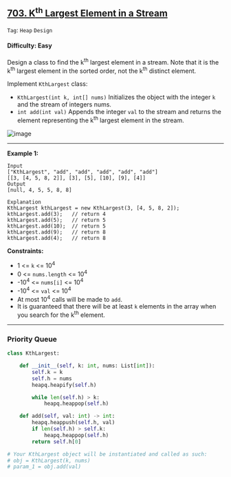 ## [703. K<sup>th</sup> Largest Element in a Stream](https://leetcode.com/problems/kth-largest-element-in-a-stream/)

```Tag```: ```Heap``` ```Design```

#### Difficulty: Easy

Design a class to find the k<sup>th</sup> largest element in a stream. Note that it is the k<sup>th</sup> largest element in the sorted order, not the k<sup>th</sup> distinct element.

Implement ```KthLargest``` class:

- ```KthLargest(int k, int[] nums)``` Initializes the object with the integer ```k``` and the stream of integers nums.
- ```int add(int val)``` Appends the integer ```val``` to the stream and returns the element representing the k<sup>th</sup> largest element in the stream.

![image](https://user-images.githubusercontent.com/35042430/216127873-0da50fd5-1ea9-438c-96e7-62e38ad12007.png)

---

__Example 1:__
```
Input
["KthLargest", "add", "add", "add", "add", "add"]
[[3, [4, 5, 8, 2]], [3], [5], [10], [9], [4]]
Output
[null, 4, 5, 5, 8, 8]

Explanation
KthLargest kthLargest = new KthLargest(3, [4, 5, 8, 2]);
kthLargest.add(3);   // return 4
kthLargest.add(5);   // return 5
kthLargest.add(10);  // return 5
kthLargest.add(9);   // return 8
kthLargest.add(4);   // return 8
```

__Constraints:__

- 1 <= ```k``` <= 10<sup>4</sup>
- 0 <= ```nums.length``` <= 10<sup>4</sup>
- -10<sup>4</sup> <= ```nums[i]``` <= 10<sup>4</sup>
- -10<sup>4</sup> <= ```val``` <= 10<sup>4</sup>
- At most 10<sup>4</sup> calls will be made to ```add```.
- It is guaranteed that there will be at least ```k``` elements in the array when you search for the k<sup>th</sup> element.

---

### Priority Queue

```Python
class KthLargest:

    def __init__(self, k: int, nums: List[int]):
        self.k = k
        self.h = nums
        heapq.heapify(self.h)

        while len(self.h) > k:
            heapq.heappop(self.h)

    def add(self, val: int) -> int:
        heapq.heappush(self.h, val)
        if len(self.h) > self.k:
            heapq.heappop(self.h)
        return self.h[0]

# Your KthLargest object will be instantiated and called as such:
# obj = KthLargest(k, nums)
# param_1 = obj.add(val)
```
